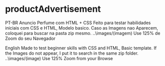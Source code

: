 # productAdvertisement

PT-BR
Anuncio Perfume com HTML + CSS
Feito para testar habilidades iniciais com CSS e HTML, Modelo basico. 
Caso as Imagens nao Aparecem, coloquei para buscar na pasta zip mesmo. ..\images/(imagem)
Use 125% de Zoom do seu Navegador



English
Made to test beginner skills with CSS and HTML, Basic template.
If the Images do not appear, I put it to search in the same zip folder. ..\images/(image)
Use 125% Zoom from your Browse
